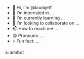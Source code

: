 - 👋 Hi, I’m @boobjeff
- 👀 I’m interested in ...
- 🌱 I’m currently learning ...
- 💞️ I’m looking to collaborate on ...
- 📫 How to reach me ...
- 😄 Pronouns: ...
- ⚡ Fun fact: ...

<!---
boobjeff/boobjeff is a ✨ special ✨ repository because its `README.md` (this file) appears on your GitHub profile.
You can click the Preview link to take a look at your changes.
--->
ai aimbot
